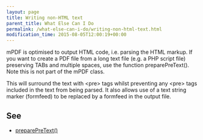 ```yaml
---
layout: page
title: Writing non-HTML text
parent_title: What Else Can I Do
permalink: /what-else-can-i-do/writing-non-html-text.html
modification_time: 2015-08-05T12:00:19+00:00
---
```




<p>mPDF is optimised to output HTML code, i.e. parsing the HTML markup. If you want to create a PDF file from a long text file (e.g. a PHP script file) preserving <span class="smallblock">TAB</span>s and multiple spaces, use the function preparePreText(). Note this is not part of the mPDF class.</p>
<p>This will surround the text with &lt;pre&gt; tags whilst preventing any &lt;pre&gt; tags included in the text from being parsed. It also allows use of a text string marker (<span class="parameter">formfeed</span>) to be replaced by a formfeed in the output file.</p>
<h2>See</h2>
<ul>
<li class="manual_boxlist"><a href="{{ "/reference/mpdf-utilities/preparepretext.html" | prepend: site.baseurl }}">preparePreText()</a> 

</li>
</ul>
